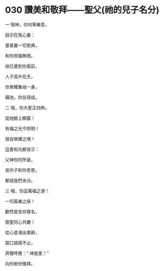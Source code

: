 # 030 讚美和敬拜——聖父(祂的兒子名分)

一 哦神，你何等樂意，

啟示在我心裏：

基督裏一切恩典，

和你祝福無限。

祂已進到你面前，

人子高升在天，

你榮耀集祂一身，

藉祂，你旨得成。

二 哦，你大愛正四佈，

從祂臉上顯露！

有福之光今照明！

發自榮耀之境！

這愛和光都宣示：

父神你的所是，

並你子和你奇恩，

都成我們永分。

三 哦，你這萬福之源！

一切喜樂之泉！

歡然宣告你尊名，

眾聖同心共慶！

從心底湧出美辭，

眾口頌揚不止，

齊聲呼應：“ 神是愛！”

向你俯伏敬拜。

